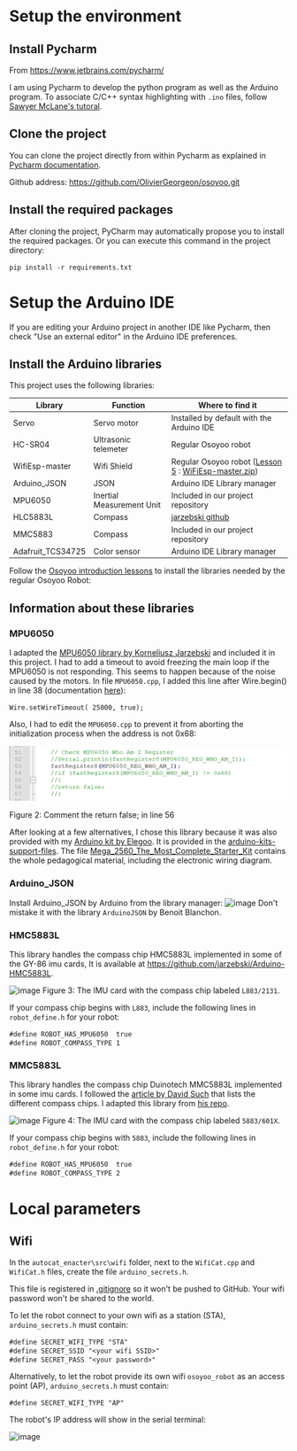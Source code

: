 # Setup the environment

## Install Pycharm

From https://www.jetbrains.com/pycharm/

I am using Pycharm to develop the python program as well as the Arduino program.
To associate C/C++ syntax highlighting with `.ino` files, follow [Sawyer McLane's tutoral](https://samclane.dev/Pycharm-Arduino/). 

## Clone the project 

You can clone the project directly from within Pycharm as explained in [Pycharm documentation](https://www.jetbrains.com/help/pycharm/manage-projects-hosted-on-github.html#clone-from-GitHub). 

Github address: https://github.com/OlivierGeorgeon/osoyoo.git

## Install the required packages

After cloning the project, PyCharm may automatically propose you to install the required packages. 
Or you can execute this command in the project directory: 

```
pip install -r requirements.txt
```

# Setup the Arduino IDE

If you are editing your Arduino project in another IDE like Pycharm, then check "Use an external editor" in the Arduino IDE preferences.

## Install the Arduino libraries

This project uses the following libraries: 

|Library| Function | Where to find it |
|---|---|---|
|Servo  | Servo motor  | Installed by default with the Arduino IDE|
|HC-SR04| Ultrasonic telemeter| Regular Osoyoo robot|
|WifiEsp-master| Wifi Shield | Regular Osoyoo robot ([Lesson 5](https://osoyoo.com/2019/11/08/omni-direction-mecanum-wheel-robot-car-kit-v1-lesson-5-wifi-control-robot-car/)  : [WiFiEsp-master.zip](https://osoyoo.com/driver/mecanum_metal_chassis/for_mega2560/WiFiEsp-master.zip))|
|Arduino_JSON | JSON  | Arduino IDE Library manager|
|MPU6050 | Inertial Measurement Unit | Included in our project repository |
|HLC5883L | Compass | [jarzebski github](https://github.com/jarzebski/Arduino-HMC5883L) |
|MMC5883 | Compass |  Included in our project repository |
|Adafruit_TCS34725| Color sensor | Arduino IDE Library manager |

Follow the [Osoyoo introduction lessons](https://osoyoo.com/2019/11/08/omni-direction-mecanum-wheel-robotic-kit-v1/) to install the libraries needed by the regular Osoyoo Robot:  

## Information about these libraries

### MPU6050 

I adapted the [MPU6050 library by Korneliusz Jarzebski](https://github.com/jarzebski/Arduino-MPU6050) and included it in this project. 
I had to add a timeout to avoid freezing the main loop if the MPU6050 is not responding. This seems to happen because of the noise caused by the motors. 
In file `MPU6050.cpp`, I added this line after Wire.begin() in line 38 (documentation [here](https://github.com/arduino/ArduinoCore-avr/blob/master/libraries/Wire/src/Wire.cpp#L90)): 
```
Wire.setWireTimeout( 25000, true);
```

Also, I had to edit the `MPU6050.cpp` to prevent it from aborting the initialization process when the address is not 0x68:

![image](assets/MPU6050.png)


Figure 2: Comment the return false; in line 56

After looking at a few alternatives, I chose this library because it was also provided with my [Arduino kit by Elegoo](https://www.elegoo.com/collections/mega-2560-starter-kits/products/elegoo-mega-2560-the-most-complete-starter-kit).
It is provided in the [arduino-kits-support-files](https://www.elegoo.com/pages/arduino-kits-support-files). The file 
[Mega_2560_The_Most_Complete_Starter_Kit](http://69.195.111.207/tutorial-download/?t=Mega_2560_The_Most_Complete_Starter_Kit) contains the whole pedagogical material, including the electronic wiring diagram. 


### Arduino_JSON

Install Arduino_JSON by Arduino from the library manager:
![image](C:\Users\assi.karim\Desktop\imageswiki/arduinojson.png)
Don't mistake it with the library `ArduinoJSON` by Benoit Blanchon.

### HMC5883L

This library handles the compass chip HMC5883L implemented in some of the GY-86 imu cards,
It is available at https://github.com/jarzebski/Arduino-HMC5883L.

![image](C:\Users\assi.karim\Desktop\imageswiki/HMC5883L.jpg)
Figure 3: The IMU card with the compass chip labeled `L883/2131`.

If your compass chip begins with `L883`, include the following lines in `robot_define.h` for your robot:

```
#define ROBOT_HAS_MPU6050  true
#define ROBOT_COMPASS_TYPE 1
```

### MMC5883L

This library handles the compass chip Duinotech MMC5883L implemented in some imu cards. 
I followed the [article by David Such](https://reefwing.medium.com/connecting-the-duinotech-3-axis-compass-to-an-arduino-b13c28d7d936) that lists the different compass chips. 
I adapted this library from [his repo](https://github.com/Reefwing-Software/MMC5883MA-Arduino-Library). 

![image](C:\Users\assi.karim\Desktop\imageswiki/MMC5883L.jpg)
Figure 4: The IMU card with the compass chip labeled `5883/601X`.

If your compass chip begins with `5883`, include the following lines in `robot_define.h` for your robot:

```
#define ROBOT_HAS_MPU6050  true
#define ROBOT_COMPASS_TYPE 2
```

# Local parameters

## Wifi 

In the `autocat_enacter\src\wifi` folder, next to the `WifiCat.cpp` and `WifiCat.h` files, create the file `arduino_secrets.h`.

This file is registered in [.gitignore](https://github.com/OlivierGeorgeon/osoyoo/blob/master/.gitignore) so it won't be pushed to GitHub. Your wifi password won't be shared to the world. 

To let the robot connect to your own wifi as a station (STA), `arduino_secrets.h` must contain:

```
#define SECRET_WIFI_TYPE "STA"
#define SECRET_SSID "<your wifi SSID>"
#define SECRET_PASS "<your password>"
```

Alternatively, to let the robot provide its own wifi `osoyoo_robot` as an access point (AP),  `arduino_secrets.h` must contain:

```
#define SECRET_WIFI_TYPE "AP"
```
The robot's IP address will show in the serial terminal: 

![image](C:\Users\assi.karim\Desktop\imageswiki/serialterminal.png)

